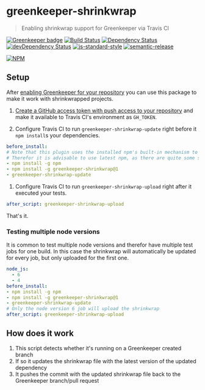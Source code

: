 # greenkeeper-shrinkwrap

> Enabling shrinkwrap support for Greenkeeper via Travis CI

[![Greenkeeper badge](https://badges.greenkeeper.io/greenkeeperio/greenkeeper-shrinkwrap.svg)](https://greenkeeper.io/)
[![Build Status](https://travis-ci.org/greenkeeperio/greenkeeper-shrinkwrap.svg?branch=master)](https://travis-ci.org/greenkeeperio/greenkeeper-shrinkwrap)
[![Dependency Status](https://david-dm.org/greenkeeperio/greenkeeper-shrinkwrap/master.svg)](https://david-dm.org/greenkeeperio/greenkeeper-shrinkwrap/master)
[![devDependency Status](https://david-dm.org/greenkeeperio/greenkeeper-shrinkwrap/master/dev-status.svg)](https://david-dm.org/greenkeeperio/greenkeeper-shrinkwrap/master#info=devDependencies)
[![js-standard-style](https://img.shields.io/badge/code%20style-standard-brightgreen.svg?style=flat)](https://github.com/feross/standard)
[![semantic-release](https://img.shields.io/badge/%20%20%F0%9F%93%A6%F0%9F%9A%80-semantic--release-e10079.svg)](https://github.com/semantic-release/semantic-release)

[![NPM](https://nodei.co/npm/greenkeeper-shrinkwrap.png?downloads=true&downloadRank=true&stars=true)](https://nodei.co/npm/greenkeeper-shrinkwrap/)

## Setup

After [enabling Greenkeeper for your repository](https://github.com/greenkeeperio/greenkeeper#getting-started-with-greenkeeper) you can use this package to make it work with shrinkwrapped projects.

1. [Create a GitHub access token with push access to your repository](https://github.com/settings/tokens) and make it available to Travis CI's environment as `GH_TOKEN`.

1. Configure Travis CI to run `greenkeeper-shrinkwrap-update` right before it `npm install`s your dependencies.

  ```yml
  before_install:
  # Note that this plugin uses the installed npm's built-in mechanism to update the shrinkwrap
  # Therefor it is advisable to use latest npm, as there are quite some shrinkwrap fixes in there
  - npm install -g npm
  - npm install -g greenkeeper-shrinkwrap@1
  - greenkeeper-shrinkwrap-update
  ```

1. Configure Travis CI to run `greenkeeper-shrinkwrap-upload` right after it executed your tests.

  ```yml
  after_script: greenkeeper-shrinkwrap-upload
  ```

That's it.

### Testing multiple node versions

It is common to test multiple node versions and therefor have multiple test jobs for one build. In this case the shrinkwrap will automatically be updated for every job, but only uploaded for the first one.

```yml
node_js:
  - 6
  - 4
before_install:
- npm install -g npm
- npm install -g greenkeeper-shrinkwrap@1
- greenkeeper-shrinkwrap-update
# Only the node version 6 job will upload the shrinkwrap
after_script: greenkeeper-shrinkwrap-upload
```

## How does it work

1. This script detects whether it's running on a Greenkeeper created branch
2. If so it updates the shrinkwrap file with the latest version of the updated dependency
3. It pushes the commit with the updated shrinkwrap file back to the Greenkeeper branch/pull request
